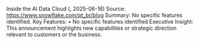 Inside the AI Data Cloud (, 2025-06-16)
Source: https://www.snowflake.com/pt_br/blog
Summary: No specific features identified.
Key Features:
• No specific features identified
Executive Insight: This announcement highlights new capabilities or strategic direction relevant to customers or the business.
